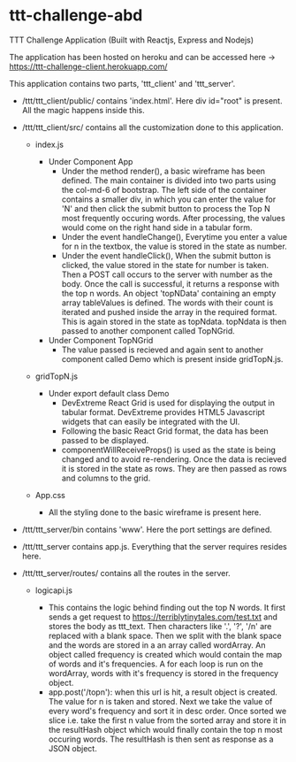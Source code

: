 # ttt-challenge-abd
TTT Challenge Application (Built with Reactjs, Express and Nodejs)

The application has been hosted on heroku and can be accessed here -> https://ttt-challenge-client.herokuapp.com/

This application contains two parts, 'ttt_client' and 'ttt_server'.

- /ttt/ttt_client/public/ contains 'index.html'. Here div id="root" is present. All the magic happens inside this.

- /ttt/ttt_client/src/ contains all the customization done to this application. 

  - index.js
  
    - Under Component App
       - Under the method render(), a basic wireframe has been defined. The main container is divided into two parts using the col-md-6 of bootstrap. The left side of the container contains a smaller div, in which you can enter the value for 'N' and then click the submit button to process the Top N most frequently occuring words. After processing, the values would come on the right hand side in a tabular form.
      - Under the event handleChange(), Everytime you enter a value for n in the textbox, the value is stored in the state as number.
      - Under the event handleClick(), When the submit button is clicked, the value stored in the state for number is taken. Then a POST call occurs to the server with number as the body. Once the call is successful, it returns a response with the top n words. An object 'topNData' containing an empty array tableValues is defined. The words with their count is iterated and pushed inside the array in the required format. This is again stored in the state as topNdata. topNdata is then passed to another component called TopNGrid.
     - Under Component TopNGrid
       - The value passed is recieved and again sent to another component called Demo which is present inside gridTopN.js.
       
   - gridTopN.js
   
     - Under export default class Demo
        - DevExtreme React Grid is used for displaying the output in tabular format. DevExtreme provides HTML5 Javascript widgets that can easily be integrated with the UI.
        - Following the basic React Grid format, the data has been passed to be displayed.
        - componentWillReceiveProps() is used as the state is being changed and to avoid re-rendering. Once the data is recieved it is stored in the state as rows. They are then passed as rows and columns to the grid.
        
    - App.css
    
      - All the styling done to the basic wireframe is present here.
      
      
- /ttt/ttt_server/bin contains 'www'. Here the port settings are defined.

- /ttt/ttt_server contains app.js. Everything that the server requires resides here.

- /ttt/ttt_server/routes/ contains all the routes in the server. 

  - logicapi.js
  
    - This contains the logic behind finding out the top N words. It first sends a get request to https://terriblytinytales.com/test.txt and stores the body as ttt_text. Then characters like '.', '?', '/n' are replaced with a blank space. Then we split with the blank space and the words are stored in a an array called wordArray. An object called frequency is created which would contain the map of words and it's frequencies. A for each loop is run on the wordArray, words with it's frequency is stored in the frequency object.
    - app.post('/topn'): when this url is hit, a result object is created. The value for n is taken and stored. Next we take the value of every word's frequency and sort it in desc order. Once sorted we slice i.e. take the first n value from the sorted array and store it in the resultHash object which would finally contain the top n most occuring words. The resultHash is then sent as response as a JSON object.   

  
